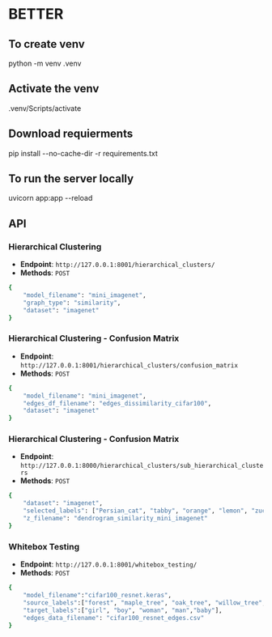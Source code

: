 # BETTER

## To create venv
python -m venv .venv

## Activate the venv
.venv/Scripts/activate

## Download requierments 
pip install --no-cache-dir -r requirements.txt

## To run the server locally
uvicorn app:app --reload

## API

### Hierarchical Clustering
- **Endpoint**: `http://127.0.0.1:8001/hierarchical_clusters/`
- **Methods**: `POST`


```bash
{
    "model_filename": "mini_imagenet",
    "graph_type": "similarity",
    "dataset": "imagenet"
}
```

### Hierarchical Clustering - Confusion Matrix

- **Endpoint**: `http://127.0.0.1:8001/hierarchical_clusters/confusion_matrix`
- **Methods**: `POST`

```bash
{
    "model_filename": "mini_imagenet",
    "edges_df_filename": "edges_dissimilarity_cifar100",
    "dataset": "imagenet"
}
```

### Hierarchical Clustering - Confusion Matrix

- **Endpoint**: `http://127.0.0.1:8000/hierarchical_clusters/sub_hierarchical_clusters`
- **Methods**: `POST`

```bash
{
    "dataset": "imagenet",
    "selected_labels": ["Persian_cat", "tabby", "orange", "lemon", "zucchini", "broccoli", "teapot", "coffeepot", "warplane", "space_shuttle", "American_coot", "black_swan"],
    "z_filename": "dendrogram_similarity_mini_imagenet"
}
```


### Whitebox Testing
- **Endpoint**: `http://127.0.0.1:8001/whitebox_testing/`
- **Methods**: `POST`


```bash
{
    "model_filename":"cifar100_resnet.keras",
    "source_labels":["forest", "maple_tree", "oak_tree", "willow_tree", "pine_tree", "palm_tree"],
    "target_labels":["girl", "boy", "woman", "man","baby"],
    "edges_data_filename": "cifar100_resnet_edges.csv"
}
```